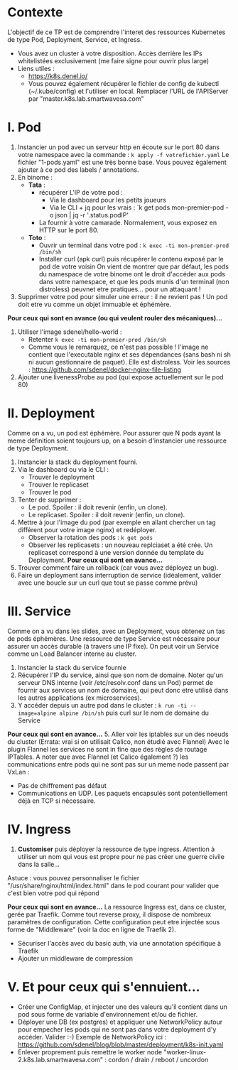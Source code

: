 # Contexte
L'objectif de ce TP est de comprendre l'interet des ressources Kubernetes de type Pod, Deployment, Service, et Ingress.
* Vous avez un cluster à votre disposition. Accès derrière les IPs whitelistées exclusivement (me faire signe pour ouvrir plus large)
* Liens utiles :
    * https://k8s.denel.io/
    * Vous pouvez également récupérer le fichier de config de kubectl (~/.kube/config) et l'utiliser en local. Remplacer l'URL de l'APIServer par "master.k8s.lab.smartwavesa.com"

# I. Pod
1. Instancier un pod avec un serveur http en écoute sur le port 80 dans votre namespace avec la commande : `k apply -f votrefichier.yaml`
   Le fichier "1-pods.yaml" est une très bonne base. Vous pouvez également ajouter à ce pod des labels / annotations.
2. En binome :
    * **Tata** :
        * récupérer L'IP de votre pod :
            * Via le dashboard pour les petits joueurs
            * Via le CLI + jq pour les vrais : `k get pods mon-premier-pod -o json | jq -r '.status.podIP'
        * La fournir à votre camarade. Normalement, vous exposez en HTTP sur le port 80.
    * **Toto** :
        * Ouvrir un terminal dans votre pod : `k exec -ti mon-premier-prod /bin/sh`
        * Installer curl (apk curl) puis récupérer le contenu exposé par le pod de votre voisin
   On vient de montrer que par défaut, les pods du namespace de votre binome ont le droit d'accéder aux pods dans votre namespace, et que les pods munis d'un terminal (non distroless) peuvnet etre pratiques... pour un attaquant !
3. Supprimer votre pod pour simuler une erreur : il ne revient pas ! Un pod doit etre vu comme un objet immuable et éphémère.

**Pour ceux qui sont en avance (ou qui veulent rouler des mécaniques)...**
1. Utiliser l'image sdenel/hello-world :
    * Retenter `k exec -ti mon-premier-prod /bin/sh`
    * Comme vous le remarquez, ce n'est pas possible ! l'image ne contient que l'executable nginx et ses dépendances (sans bash ni sh ni aucun gestionnaire de paquet). Elle est distroless. Voir les sources : https://github.com/sdenel/docker-nginx-file-listing
2. Ajouter une livenessProbe au pod (qui expose actuellement sur le pod 80)

# II. Deployment
Comme on a vu, un pod est éphémère. Pour assurer que N pods ayant la meme définition soient toujours up, on a besoin d'instancier une ressource de type Deployment.

1. Instancier la stack du deployment fourni.
2. Via le dashboard ou via le CLI :
    * Trouver le deployment
    * Trouver le replicaset
    * Trouver le pod
3. Tenter de supprimer :
    * Le pod. Spoiler : il doit revenir (enfin, un clone).
    * Le replicaset. Spoiler : il doit revenir (enfin, un clone).
4. Mettre à jour l'image du pod (par exemple en allant chercher un tag différent pour votre image nginx) et redéployer.
    * Observer la rotation des pods : `k get pods`
    * Observer les replicasets : un nouveau replciaset a été crée. Un replicaset correspond à une version donnée du template du Deployment.
**Pour ceux qui sont en avance...**
5. Trouver comment faire un rollback (car vous avez déployez un bug).
6. Faire un deployment sans interruption de service (idéalement, valider avec une boucle sur un curl que tout se passe comme prévu)

# III. Service
Comme on a vu dans les slides, avec un Deployment, vous obtenez un tas de pods éphémères. Une ressource de type Service est nécessaire pour assurer un accès durable (à travers une IP fixe). On peut voir un Service comme un Load Balancer interne au cluster.

1. Instancier la stack du service fournie
2. Récupérer l'IP du service, ainsi que son nom de domaine. Noter qu'un serveur DNS interne (voir /etc/resolv.conf dans un Pod) permet de fournir aux services un nom de domaine, qui peut donc etre utilisé dans les autres applications (ex microservices).
3. Y accéder depuis un autre pod dans le cluster : `k run -ti --image=alpine alpine /bin/sh` puis curl sur le nom de domaine du Service

**Pour ceux qui sont en avance...**
5. Aller voir les iptables sur un des noeuds du cluster (Errata: vrai si on utilisait Calico, non étudié avec Flannel)
   Avec le plugin Flannel les services ne sont in fine que des règles de routage IPTables.
   A noter que avec Flannel (et Calico également ?) les communications entre pods qui ne sont pas sur un meme node passent par VxLan :
   * Pas de chiffrement pas défaut
   * Communications en UDP. Les paquets encapsulés sont potentiellement déjà en TCP si nécessaire.
   
# IV. Ingress
1. **Customiser** puis déployer la ressource de type ingress. Attention à utiliser un nom qui vous est propre pour ne pas créer une guerre civile dans la salle...

Astuce : vous pouvez personnaliser le fichier "/usr/share/nginx/html/index.html" dans le pod courant pour valider que c'est bien votre pod qui répond

**Pour ceux qui sont en avance...**
La ressource Ingress est, dans ce cluster, gerée par Traefik. Comme tout reverse proxy, il dispose de nombreux paramètres de configuration. Cette configuration peut etre injectée sous forme de "Middleware" (voir la doc en ligne de Traefik 2).
* Sécuriser l'accès avec du basic auth, via une annotation spécifique à Traefik
* Ajouter un middleware de compression

# V. Et pour ceux qui s'ennuient...
* Créer une ConfigMap, et injecter une des valeurs qu'il contient dans un pod sous forme de variable d'environnement et/ou de fichier.
* Déployer une DB (ex postgres) et appliquer une NetworkPolicy autour pour empecher les pods qui ne sont pas dans votre deployment d'y accéder. Valider :-) Exemple de NetworkPolicy ici : https://github.com/sdenel/blog/blob/master/deployment/k8s-init.yaml 
* Enlever proprement puis remettre le worker node "worker-linux-2.k8s.lab.smartwavesa.com" : cordon / drain / reboot / uncordon
